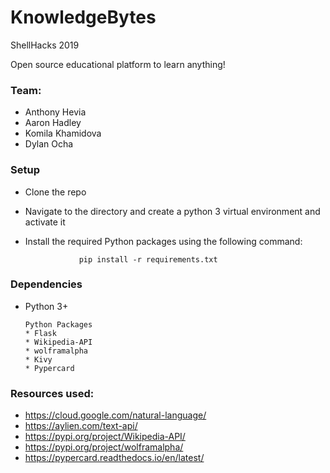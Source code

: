 # KnowledgeBytes
ShellHacks 2019 

Open source educational platform to learn anything!

### Team:
* Anthony Hevia
* Aaron Hadley
* Komila Khamidova
* Dylan Ocha

### Setup

* Clone the repo
* Navigate to the directory and create a python 3 virtual environment and activate it
* Install the required Python packages using the following command:

                  pip install -r requirements.txt

### Dependencies
* Python 3+

      Python Packages
      * Flask
      * Wikipedia-API
      * wolframalpha
      * Kivy
      * Pypercard

### Resources used:
* https://cloud.google.com/natural-language/
* https://aylien.com/text-api/
* https://pypi.org/project/Wikipedia-API/
* https://pypi.org/project/wolframalpha/
* https://pypercard.readthedocs.io/en/latest/
